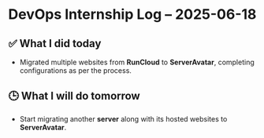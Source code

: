# DevOps Internship Log – 2025-06-18

## ✅ What I did today
- Migrated multiple websites from **RunCloud** to **ServerAvatar**, completing configurations as per the process.

## 🕒 What I will do tomorrow
- Start migrating another **server** along with its hosted websites to **ServerAvatar**.
